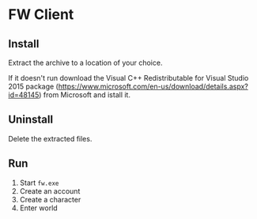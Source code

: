 # FW Client

## Install

Extract the archive to a location of your choice.

If it doesn't run download the Visual C++ Redistributable for Visual Studio 2015
package (https://www.microsoft.com/en-us/download/details.aspx?id=48145) from 
Microsoft and istall it.

## Uninstall

Delete the extracted files.

## Run

1. Start `fw.exe`
2. Create an account
3. Create a character
4. Enter world
